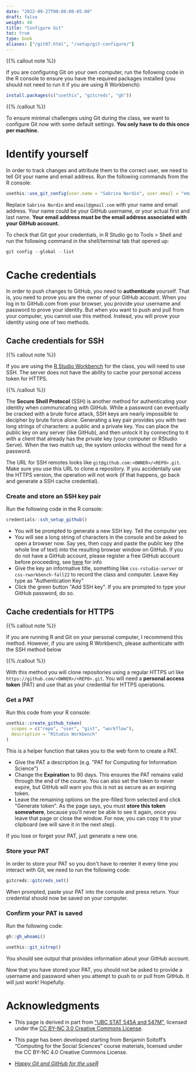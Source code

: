 ```yaml
---
date: "2022-09-27T00:00:00-05:00"
draft: false
weight: 40
title: "Configure Git"
toc: true
type: book
aliases: ["/git07.html", "/setup/git-configure/"]
---
```




{{% callout note %}}

If you are configuring Git on your own computer, run the following code in the R console to ensure you have the required packages installed (you should not need to run it if you are using R Workbench):

```r
install.packages(c("usethis", "gitcreds", "gh"))
```

{{% /callout %}}

To ensure minimal challenges using Git during the class, we want to configure Git now with some default settings. **You only have to do this once per machine.**


# Identify yourself

In order to track changes and attribute them to the correct user, we need to tell Git your name and email address. Run the following commands from the R console:

```r
usethis::use_git_config(user.name = "Sabrina Nardin", user.email = "email@gmail.com")
```

Replace `Sabrina Nardin` and `email@gmail.com` with your name and email address. Your name could be your GitHub username, or your actual first and last name. **Your email address must be the email address associated with your GitHub account.**

To check that Git got your credentials, in R Studio go to Tools > Shell and run the following command in the shell/terminal tab that opened up:

```r
git config --global --list
```


# Cache credentials

In order to push changes to GitHub, you need to **authenticate** yourself. That is, you need to prove you are the owner of your GitHub account. When you log in to GitHub.com from your browser, you provide your username and password to prove your identity. But when you want to push and pull from your computer, you cannot use this method. Instead, you will prove your identity using one of two methods.


## Cache credentials for SSH

{{% callout note %}}

If you are using the [R Studio Workbench](/setup/r-server/) for the class, you will need to use SSH. The server does not have the ability to cache your personal access token for HTTPS.

{{% /callout %}}

The **Secure Shell Protocol** (SSH) is another method for authenticating your identity when communicating with GitHub. While a password can eventually be cracked with a brute force attack, SSH keys are nearly impossible to decipher by brute force alone. Generating a key pair provides you with two long strings of characters: a public and a private key. You can place the public key on any server (like GitHub), and then unlock it by connecting to it with a client that already has the private key (your computer or RStudio Serve). When the two match up, the system unlocks without the need for a password.

The URL for SSH remotes looks like `git@github.com:<OWNER>/<REPO>.git`. Make sure you use this URL to clone a repository. If you accidentally use the HTTPS version, the operation will not work (if that happens, go back and generate a SSH cache credential).


### Create and store an SSH key pair

Run the following code in the R console:

```r
credentials::ssh_setup_github()
```

<!--
new line of command cis-ds
```r credentials::ssh_keygen() ```
-->


* You will be prompted to generate a new SSH key. Tell the computer yes
* You will see a long string of characters in the console and be asked to open a browser now. Say yes, then copy and paste the public key (the whole line of text) into the resulting browser window on GitHub. If you do not have a GitHub account, please register a free GitHub account before proceeding, see [here](https://computing-soc-sci.netlify.app/setup/#for-both-options) for info
* Give the key an informative title, something like `css-rstudio-server` or `css-rworkbench-fall22` to record the class and computer. Leave Key type as "Authentication Key" 
* Click the green button "Add SSH key". If you are prompted to type your GitHub password, do so.



## Cache credentials for HTTPS

{{% callout note %}}

If you are running R and Git on your personal computer, I recommend this method. However, if you are using R Workbench, please authenticate with the SSH method below

{{% /callout %}}

With this method you will clone repositories using a regular HTTPS url like `https://github.com/<OWNER>/<REPO>.git`. You will need a **personal access token** (PAT) and use that as your credential for HTTPS operations.

### Get a PAT

Run this code from your R console:

```r
usethis::create_github_token(
  scopes = c("repo", "user", "gist", "workflow"),
  description = "RStudio Workbench"
)
```

This is a helper function that takes you to the web form to create a PAT.

- Give the PAT a description (e.g. "PAT for Computing for Information Science")
- Change the **Expiration** to 90 days. This ensures the PAT remains valid through the end of the course. You can also set the token to never expire, but GitHub will warn you this is not as secure as an expiring token.
- Leave the remaining options on the pre-filled form selected and click "Generate token". As the page says, you must **store this token somewhere**, because you'll never be able to see it again, once you leave that page or close the window. For now, you can copy it to your clipboard (we will save it in the next step).

If you lose or forget your PAT, just generate a new one.

### Store your PAT

In order to store your PAT so you don't have to reenter it every time you interact with Git, we need to run the following code:

```r
gitcreds::gitcreds_set()
```

When prompted, paste your PAT into the console and press return. Your credential should now be saved on your computer.

### Confirm your PAT is saved

Run the following code:

```r
gh::gh_whoami()

usethis::git_sitrep()
```

You should see output that provides information about your GitHub account.

Now that you have stored your PAT, you should not be asked to provide a username and password when you attempt to push to or pull from GitHub. It will just work! Hopefully.


# Acknowledgments


* This page is derived in part from ["UBC STAT 545A and 547M"](http://stat545.com), licensed under the [CC BY-NC 3.0 Creative Commons License](https://creativecommons.org/licenses/by-nc/3.0/).

* This page has been developed starting from Benjamin Soltoff’s “Computing for the Social Sciences” course materials, licensed under the CC BY-NC 4.0 Creative Commons License.
* [*Happy Git and GitHub for the useR*](https://happygitwithr.com/)
